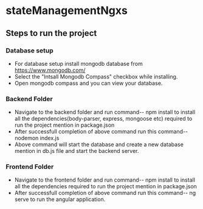 # stateManagementNgxs
## Steps to run the project

### Database setup
- For database setup install mongodb database from https://www.mongodb.com/
- Select the "Intsall Mongodb Compass" checkbox while installing.
- Open mongodb compass and you can view your database.

### Backend Folder

- Navigate to the backend folder and run command-- npm install to install all the dependencies(body-parser, express, mongoose etc) required to run the project mention in package.json
- After successfull completion of above command run this command-- nodemon index.js
- Above command will start the database and create a new database mention in db.js file and start the backend server.

### Frontend Folder
- Navigate to the frontend folder and run command-- npm install to install all the dependencies required to run the project mention in package.json
- After successfull completion of above command run this command-- ng serve to run the angular application.
